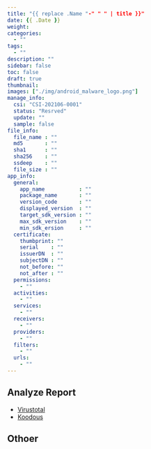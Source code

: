 ```yaml
---
title: "{{ replace .Name "-" " " | title }}"
date: {{ .Date }}
weight: 
categories:
  - ""
tags:
  - ""
description: ""
sidebar: false
toc: false
draft: true
thumbnail: 
images: ["./img/android_malware_logo.png"]
manage_info:
  csi: "CSI-202106-0001"
  status: "Resrved"
  update: ""
  sample: false
file_info:
  file_name : ""
  md5       : ""
  sha1	    : ""
  sha256    : ""
  ssdeep    : ""
  file_size : ""
app_info:
  general:
    app_name           : ""
    package_name       : ""
    version_code       : ""
    displayed_version  : ""
    target_sdk_version : ""
    max_sdk_version    : ""
    min_sdk_ersion     : ""
  certificate:
    thumbprint: ""
    serial    : ""
    issuerDN  : ""
    subjectDN : ""
    not_before: ""
    not_after : ""
  permissions:
    - ""
  activities:
    - ""
  services:
    - ""
  receivers:
    - ""
  providers:
    - ""
  filters:
    - ""
  urls:
    - ""
---
```


## Analyze Report

- [Virustotal](https://www.virustotal.com/gui/file/)
- [Koodous](https://koodous.com/apks/)

## Othoer
